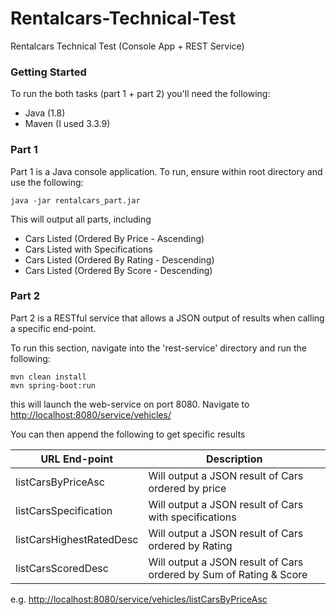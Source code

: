 # Rentalcars-Technical-Test
Rentalcars Technical Test (Console App + REST Service)


### Getting Started

To run the both tasks (part 1 + part 2) you'll need the following:
* Java (1.8)
* Maven (I used 3.3.9)


### Part 1

Part 1 is a Java console application. To run, ensure within root directory and use the following:

```  
java -jar rentalcars_part.jar
 ```

This will output all parts, including
* Cars Listed (Ordered By Price - Ascending)
* Cars Listed with Specifications
* Cars Listed (Ordered By Rating - Descending)
* Cars Listed (Ordered By Score - Descending)


### Part 2

Part 2 is a RESTful service that allows a JSON output of results when calling a specific end-point.

To run this section, navigate into the 'rest-service' directory and run the following:
```
mvn clean install 
mvn spring-boot:run
```

this will launch the web-service on port 8080. Navigate to [http://localhost:8080/service/vehicles/](http://localhost:8080/service/vehicles/)

You can then append the following to get specific results

|URL End-point|Description|
|--|--|
|listCarsByPriceAsc|Will output a JSON result of Cars ordered by price|
|listCarsSpecification|Will output a JSON result of Cars with specifications|
|listCarsHighestRatedDesc|Will output a JSON result of Cars ordered by Rating|
|listCarsScoredDesc|Will output a JSON result of Cars ordered by Sum of Rating & Score|

e.g. 
[http://localhost:8080/service/vehicles/listCarsByPriceAsc](http://localhost:8080/service/vehicles/listCarsByPriceAsc)






